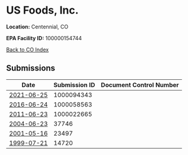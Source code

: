# US Foods, Inc.

**Location:** Centennial, CO

**EPA Facility ID:** 100000154744

[Back to CO Index](../../index.md)

## Submissions

| Date | Submission ID | Document Control Number |
|------|--------------|-------------------------|
| [2021-06-25](submissions/1000094343.md) | 1000094343 |  |
| [2016-06-24](submissions/1000058563.md) | 1000058563 |  |
| [2011-06-23](submissions/1000022665.md) | 1000022665 |  |
| [2004-06-23](submissions/37746.md) | 37746 |  |
| [2001-05-16](submissions/23497.md) | 23497 |  |
| [1999-07-21](submissions/14720.md) | 14720 |  |
